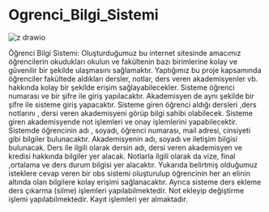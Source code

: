 # Ogrenci_Bilgi_Sistemi

![z drawio](https://user-images.githubusercontent.com/100093440/171610229-f5319f21-a66f-4dbc-b304-1fdc7e05f5b9.png)


Öğrenci Bilgi Sistemi: 
 Oluşturduğumuz bu internet sitesinde amacımız öğrencilerin okudukları okulun ve fakültenin bazı birimlerine kolay ve güvenilir bir şekilde ulaşmasını sağlamaktır. Yaptığımız bu proje kapsamında öğrenciler fakültede aldıkları dersler, notlar, ders veren akademisyenler vb. hakkında kolay bir şekilde erişim sağlayabilecekler. 
Sisteme öğrenci numarası ve bir şifre ile giriş yapılacaktır. Akademisyen de aynı şekilde bir şifre ile sisteme giriş yapacaktır. Sisteme giren öğrenci aldığı dersleri ,ders notlarını , dersi veren akademisyeni görüp bilgi sahibi olabilecek.  Sisteme giren akademisyende not işlemleri ve onay işlemlerini yapabilecektir.
Sistemde öğrencinin adı , soyadı, öğrenci numarası, mail adresi, cinsiyeti gibi bilgiler bulunacaktır. Akademisyenin adı, soyadı ve iletişim bilgisi bulunacak. Ders ile ilgili olarak dersin adı, dersi veren akademisyen ve kredisi hakkında bilgiler yer alacak. Notlarla ilgili olarak da vize, final ,ortalama ve ders durum bilgisi yer alacaktır.
 Yukarıda belirtmiş olduğumuz isteklere cevap veren bir obs sistemi oluşturulup öğrencinin her an elinin altında olan bilgilere kolay erişimi sağlanacaktır.
 Ayrıca sisteme ders ekleme ders çıkarma (silme) işlemleri yapılabilmektedir. Not ekleyip değiştirme işlemi yapılabilmektedir. Kayıt işlemleri yer almaktadır. 
